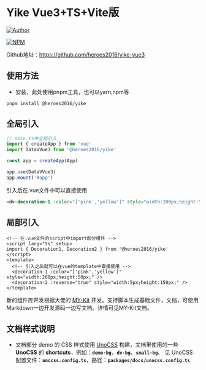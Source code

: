# Yike Vue3+TS+Vite版

[![Author](https://img.shields.io/badge/Author-heroes2016-brightgreen "Author")](https://github.com/heroes2016 "Author") 


[![NPM](https://nodei.co/npm/@heroes2016/yike.png?mini=true)](https://www.npmjs.com/package/@heroes2016/yike)



Github地址：https://github.com/heroes2016/yike-vue3


## 使用方法
- 安装，此处使用pnpm工具，也可以yarn,npm等
```shell
pnpm install @heroes2016/yike
```
## 全局引入

```js
// main.ts中全局引入
import { createApp } from 'vue'
import DataVVue3 from '@heroes2016/yike'

const app = createApp(App)

app.use(DataVVue3)
app.mount('#app')
```
引入后在.vue文件中可以直接使用
```html
<dv-decoration-1 :color="['pink','yellow']" style="width:200px;height:50px;" />
```

## 局部引入
```vue
<!-- 在.vue文件的script中import部分组件 -->
<script lang="ts" setup>
import { Decoration1, Decoration2 } from '@heroes2016/yike'
</script>
<template>
  <!-- 引入之后就可以在vue的template中直接使用 -->
  <decoration-1 :color="['pink','yellow']" style="width:200px;height:50px;" />
  <decoration-2 :reverse="true" style="width:5px;height:150px;" />
</template>
```

新的组件库开发根据大佬的 [MY-Kit](https://github.com/jrainlau/MY-Kit) 开发。支持脚本生成基础文件，文档，可使用Markdown一边开发源码一边写文档。详情可见MY-Kit文档。

## 文档样式说明
- 文档部分 demo 的 CSS 样式使用 [UnoCSS](https://github.com/unocss/unocss) 构建，文档里使用的一些 **UnoCSS** 的 **shortcuts**，例如：**`demo-bg`**、**`dv-bg`**、**`small-bg`**、 见 UnoCSS 配置文件：**`unocss.config.ts`**，路径：**`packages/docs/unocss.config.ts`**
